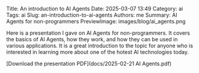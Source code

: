 Title: An introduction to AI Agents
Date: 2025-03-07 13:49
Category: ai
Tags: ai
Slug: an-introduction-to-ai-agents
Authors: me
Summary: AI Agents for non-programmers
PreviewImage: images/blog/ai_agents.png

Here is a presentation I gave on AI Agents for non-programmers. It covers the basics of AI Agents, how they work, and how they can be used in various applications. It is a great introduction to the topic for anyone who is interested in learning more about one of the hotest AI technologies today.

[Download the presentation PDF](docs/2025-02-21 AI Agents.pdf)